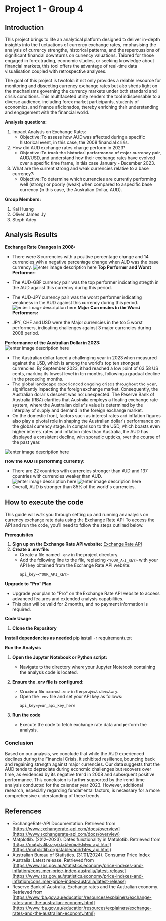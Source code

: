 #  Project 1 - Group 4

## Introduction

This project brings to life an analytical platform designed to deliver in-depth insights into the fluctuations of currency exchange rates, emphasising the analysis of currency strengths, historical patterns, and the repercussions of significant financial downturns on currency valuations. Tailored for those engaged in forex trading, economic studies, or seeking knowledge about financial markets, this tool offers the advantage of real-time data visualisation coupled with retrospective analyses.

The goal of this project is twofold: it not only provides a reliable resource for monitoring and dissecting currency exchange rates but also sheds light on the mechanisms governing the currency markets under both standard and crisis conditions. This multifaceted utility renders the tool indispensable to a diverse audience, including forex market participants, students of economics, and finance aficionados, thereby enriching their understanding and engagement with the financial world.

 **Analysis questions:**
 1. Impact Analysis on Exchange Rates:
	 - Objective: To assess how AUD was affected during a specific historical event, in this case, the 2008 financial crisis.
2. How did AUD exchange rates change perform in 2023?
	- Objective: To track the historical performance of major currency pair, AUD/USD, and understand how their exchange rates have evolved over a specific time frame, in this case January - December 2023.
3. What are the current strong and weak currencies relative to a base currency?:
	 - Objective: To determine which currencies are currently performing well (strong) or poorly (weak) when compared to a specific base currency (in this case, the Australian Dollar, AUD).

**Group Members:**
1. Kai Huang
2. Oliver James Uy
3. Steph Adey

## Analysis Results

**Exchange Rate Changes in 2008:**

-   There were 8 currencies with a positive percentage change and 14 currencies with a negative percentage change when AUD was the base currency.
![enter image description here](https://github.com/Stephadey/Images/blob/main/Image-1-new.png?raw=true)
**Top Performer and Worst Performer:**

-   The AUD-GBP currency pair was the top performer indicating stregth in the AUD against this currency during this period.
-   The AUD-JPY currency pair was the worst performer indicating weakness in the AUD against this currency during this period.
![enter image description here](https://github.com/Stephadey/Images/blob/main/Image-2-new.png?raw=true)
**Major Currencies in the Worst Performers:**

-   JPY, CHF and USD were the Major currencies in the top 5 worst performers, indicating challenges against 3 major currencies during 2008 period.

**Performance of the Australian Dollar in 2023:**
![enter image description here](https://github.com/Stephadey/Images/blob/main/Image-3.png?raw=true)
-   The Australian dollar faced a challenging year in 2023 when measured against the USD, which is among the world's top ten strongest currencies. By September 2023, it had reached a low point of 63.58 US cents, marking its lowest level in ten months, following a gradual decline in the preceding months.
-   The global landscape experienced ongoing crises throughout the year, significantly impacting the foreign exchange market. Consequently, the Australian dollar's descent was not unexpected. The Reserve Bank of Australia (RBA) clarifies that Australia employs a floating exchange rate system, where the Australian dollar's value is determined by the interplay of supply and demand in the foreign exchange market.
-   On the domestic front, factors such as interest rates and inflation figures also play a pivotal role in shaping the Australian dollar's performance on the global currency stage. In comparison to the USD, which boasts even higher interest rates and inflation rates than Australia, the AUD has displayed a consistent decline, with sporadic upticks, over the course of the past year.

![enter image description here](https://github.com/Stephadey/Images/blob/main/Image-4.png?raw=true)

**How the AUD is performing currently:**

-   There are 22 countries with currencies stronger than AUD and 137 countries with currencies weaker than AUD.
![enter image description here](https://github.com/Stephadey/Images/blob/main/Image-5.png?raw=true)
![enter image description here](https://github.com/Stephadey/Images/blob/main/Image-6.png?raw=true)
-   Overall, AUD is stronger than 85% of the world's currencies.

## How to execute the code
This guide will walk you through setting up and running an analysis on currency exchange rate data using the Exchange Rate API. To access the API and run the code, you'll need to follow the steps outlined below.

**Prerequisites**
1. **Sign up on the Exchange Rate API website:** [Exchange Rate API](https://www.exchangerate-api.com/)
2. **Create a .env file:**
    - Create a file named `.env` in the project directory.
    - Add the following line to the file, replacing `<YOUR_API_KEY>` with your API key obtained from the Exchange Rate API website:
      ```
      api_key=<YOUR_API_KEY>
      ```

**Upgrade to "Pro" Plan**
- Upgrade your plan to "Pro" on the Exchange Rate API website to access advanced features and extended analysis capabilities.
- This plan will be valid for 2 months, and no payment information is required.

**Code Usage**
1. **Clone the Repository**

**Install dependencies as needed**
pip install -r requirements.txt

**Run the Analysis**

1. **Open the Jupyter Notebook or Python script:**
   - Navigate to the directory where your Jupyter Notebook containing the analysis code is located.

2. **Ensure the .env file is configured:**
   - Create a file named `.env` in the project directory.
   - Open the `.env` file and set your API key as follows:
     ```dotenv
     api_key=your_api_key_here
3. **Run the code:**
   - Execute the code to fetch exchange rate data and perform the analysis.

### Conclusion
Based on our analysis, we conclude that while the AUD experienced declines during the Financial Crisis, it exhibited resilience, bouncing back and regaining strength against major currencies. Our data suggests that the AUD tends to depreciate during economic challenges but recovers over time, as evidenced by its negative trend in 2008 and subsequent positive performance. This conclusion is further supported by the trend-time analysis conducted for the calendar year 2023. However, additional research, especially regarding fundamental factors, is necessary for a more comprehensive understanding of these trends.


## References
- ExchangeRate-API Documentation. Retrieved from [https://www.exchangerate-api.com/docs/overview](https://www.exchangerate-api.com/docs/overview)
- Matplotlib. (2012–2023). Dates functionality in Matplotlib. Retrieved from [https://matplotlib.org/stable/api/dates_api.html](https://matplotlib.org/stable/api/dates_api.html)
- Australian Bureau of Statistics. (31/01/2024). Consumer Price Index Australia: Latest release. Retrieved from [https://www.abs.gov.au/statistics/economy/price-indexes-and-inflation/consumer-price-index-australia/latest-release](https://www.abs.gov.au/statistics/economy/price-indexes-and-inflation/consumer-price-index-australia/latest-release)
- Reserve Bank of Australia. Exchange rates and the Australian economy. Retrieved from [https://www.rba.gov.au/education/resources/explainers/exchange-rates-and-the-australian-economy.html](https://www.rba.gov.au/education/resources/explainers/exchange-rates-and-the-australian-economy.html)

